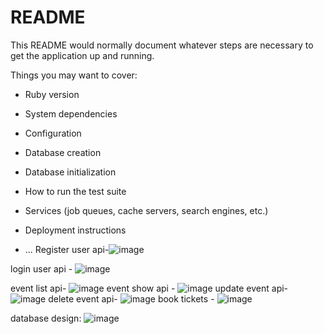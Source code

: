 # README

This README would normally document whatever steps are necessary to get the
application up and running.

Things you may want to cover:

* Ruby version

* System dependencies

* Configuration

* Database creation

* Database initialization

* How to run the test suite

* Services (job queues, cache servers, search engines, etc.)

* Deployment instructions

* ...
Register user api-![image](https://github.com/user-attachments/assets/c8d5bc67-f07d-44f3-875f-69a443666484)

login user api - ![image](https://github.com/user-attachments/assets/bcd2c333-9d8a-4de7-a9be-771239b32c75)

event list api- ![image](https://github.com/user-attachments/assets/d1c814bd-0187-485e-bd0e-d8c6171dcf20)
event show api - ![image](https://github.com/user-attachments/assets/d2e3382f-fbd5-4c1e-85f9-10a4fde2fc95)
update event api- ![image](https://github.com/user-attachments/assets/3c05b626-92b2-49a5-93c4-fa782a6318d1)
delete event api- ![image](https://github.com/user-attachments/assets/b6d6419a-3d51-4bbb-a5dc-b4dbf13b7809)
book tickets - ![image](https://github.com/user-attachments/assets/81cae8e7-6cdd-478c-9cfc-4863a536aea7)

database design: ![image](https://github.com/user-attachments/assets/b15044a2-2012-4db9-ba3f-b31fcc187d6d)









